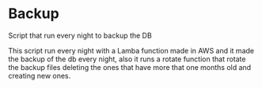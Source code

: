 # Backup
Script that run every night to backup the DB

This script run every night with a Lamba function made in AWS and it made the backup of the db every night, also it runs a rotate function that rotate 
the backup files deleting the ones that have more that one months old and creating new ones.
